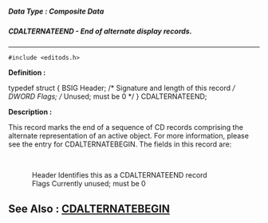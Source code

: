 ##### Data Type : Composite Data
##### CDALTERNATEEND - End of alternate display records.
---
```
#include <editods.h>
```

**Definition :**

typedef struct {
   BSIG  Header; /* Signature and length of this record */
   DWORD Flags;  /* Unused; must be 0 */
} CDALTERNATEEND;

**Description :**

This record marks the end of a sequence of CD records comprising the alternate representation of an active object.  For more information, please see the entry for CDALTERNATEBEGIN.  The fields in this record are:
<ul><br>

<ul>Header	Identifies this as a CDALTERNATEEND record<br>
Flags	Currently unused;  must be 0</ul>
</ul>



**See Also :**
[CDALTERNATEBEGIN](/domino-c-api-docs/reference/Data/CDALTERNATEBEGIN)
---
